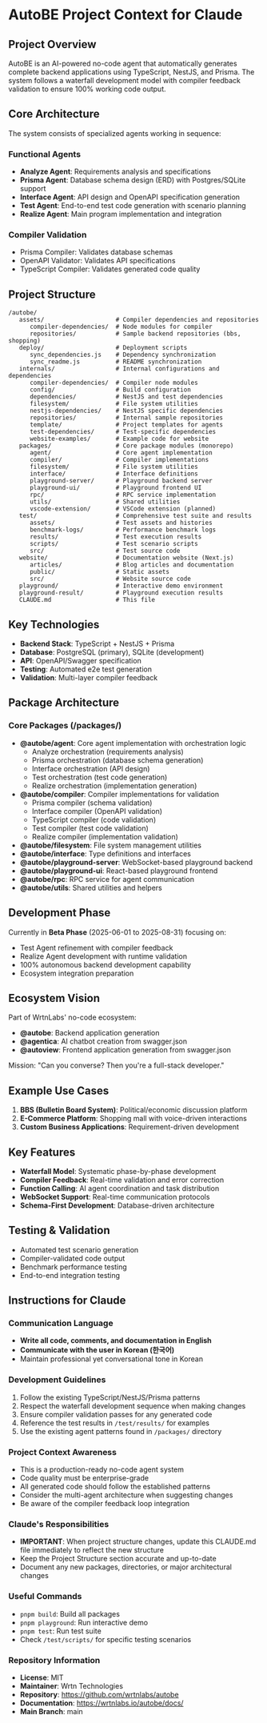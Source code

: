 # AutoBE Project Context for Claude

## Project Overview
AutoBE is an AI-powered no-code agent that automatically generates complete backend applications using TypeScript, NestJS, and Prisma. The system follows a waterfall development model with compiler feedback validation to ensure 100% working code output.

## Core Architecture
The system consists of specialized agents working in sequence:

### Functional Agents
- **Analyze Agent**: Requirements analysis and specifications
- **Prisma Agent**: Database schema design (ERD) with Postgres/SQLite support
- **Interface Agent**: API design and OpenAPI specification generation
- **Test Agent**: End-to-end test code generation with scenario planning
- **Realize Agent**: Main program implementation and integration

### Compiler Validation
- Prisma Compiler: Validates database schemas
- OpenAPI Validator: Validates API specifications  
- TypeScript Compiler: Validates generated code quality

## Project Structure
```
/autobe/
   assets/                    # Compiler dependencies and repositories
      compiler-dependencies/  # Node modules for compiler
      repositories/           # Sample backend repositories (bbs, shopping)
   deploy/                    # Deployment scripts
      sync_dependencies.js    # Dependency synchronization
      sync_readme.js          # README synchronization
   internals/                 # Internal configurations and dependencies
      compiler-dependencies/  # Compiler node modules
      config/                 # Build configuration
      dependencies/           # NestJS and test dependencies
      filesystem/             # File system utilities
      nestjs-dependencies/    # NestJS specific dependencies
      repositories/           # Internal sample repositories
      template/               # Project templates for agents
      test-dependencies/      # Test-specific dependencies
      website-examples/       # Example code for website
   packages/                  # Core package modules (monorepo)
      agent/                  # Core agent implementation
      compiler/               # Compiler implementations
      filesystem/             # File system utilities
      interface/              # Interface definitions
      playground-server/      # Playground backend server
      playground-ui/          # Playground frontend UI
      rpc/                    # RPC service implementation
      utils/                  # Shared utilities
      vscode-extension/       # VSCode extension (planned)
   test/                      # Comprehensive test suite and results
      assets/                 # Test assets and histories
      benchmark-logs/         # Performance benchmark logs
      results/                # Test execution results
      scripts/                # Test scenario scripts
      src/                    # Test source code
   website/                   # Documentation website (Next.js)
      articles/               # Blog articles and documentation
      public/                 # Static assets
      src/                    # Website source code
   playground/                # Interactive demo environment
   playground-result/         # Playground execution results
   CLAUDE.md                  # This file
```

## Key Technologies
- **Backend Stack**: TypeScript + NestJS + Prisma
- **Database**: PostgreSQL (primary), SQLite (development)
- **API**: OpenAPI/Swagger specification
- **Testing**: Automated e2e test generation
- **Validation**: Multi-layer compiler feedback

## Package Architecture

### Core Packages (/packages/)
- **@autobe/agent**: Core agent implementation with orchestration logic
  - Analyze orchestration (requirements analysis)
  - Prisma orchestration (database schema generation)  
  - Interface orchestration (API design)
  - Test orchestration (test code generation)
  - Realize orchestration (implementation generation)
- **@autobe/compiler**: Compiler implementations for validation
  - Prisma compiler (schema validation)
  - Interface compiler (OpenAPI validation)
  - TypeScript compiler (code validation)
  - Test compiler (test code validation)
  - Realize compiler (implementation validation)
- **@autobe/filesystem**: File system management utilities
- **@autobe/interface**: Type definitions and interfaces
- **@autobe/playground-server**: WebSocket-based playground backend
- **@autobe/playground-ui**: React-based playground frontend  
- **@autobe/rpc**: RPC service for agent communication
- **@autobe/utils**: Shared utilities and helpers

## Development Phase
Currently in **Beta Phase** (2025-06-01 to 2025-08-31) focusing on:
- Test Agent refinement with compiler feedback
- Realize Agent development with runtime validation
- 100% autonomous backend development capability
- Ecosystem integration preparation

## Ecosystem Vision
Part of WrtnLabs' no-code ecosystem:
- **@autobe**: Backend application generation
- **@agentica**: AI chatbot creation from swagger.json
- **@autoview**: Frontend application generation from swagger.json

Mission: "Can you converse? Then you're a full-stack developer."

## Example Use Cases
1. **BBS (Bulletin Board System)**: Political/economic discussion platform
2. **E-Commerce Platform**: Shopping mall with voice-driven interactions
3. **Custom Business Applications**: Requirement-driven development

## Key Features
- **Waterfall Model**: Systematic phase-by-phase development
- **Compiler Feedback**: Real-time validation and error correction
- **Function Calling**: AI agent coordination and task distribution
- **WebSocket Support**: Real-time communication protocols
- **Schema-First Development**: Database-driven architecture

## Testing & Validation
- Automated test scenario generation
- Compiler-validated code output
- Benchmark performance testing
- End-to-end integration testing

## Instructions for Claude

### Communication Language
- **Write all code, comments, and documentation in English**
- **Communicate with the user in Korean (한국어)**
- Maintain professional yet conversational tone in Korean

### Development Guidelines
1. Follow the existing TypeScript/NestJS/Prisma patterns
2. Respect the waterfall development sequence when making changes
3. Ensure compiler validation passes for any generated code
4. Reference the test results in `/test/results/` for examples
5. Use the existing agent patterns found in `/packages/` directory

### Project Context Awareness
- This is a production-ready no-code agent system
- Code quality must be enterprise-grade
- All generated code should follow the established patterns
- Consider the multi-agent architecture when suggesting changes
- Be aware of the compiler feedback loop integration

### Claude's Responsibilities
- **IMPORTANT**: When project structure changes, update this CLAUDE.md file immediately to reflect the new structure
- Keep the Project Structure section accurate and up-to-date
- Document any new packages, directories, or major architectural changes

### Useful Commands
- `pnpm build`: Build all packages
- `pnpm playground`: Run interactive demo
- `pnpm test`: Run test suite
- Check `/test/scripts/` for specific testing scenarios

### Repository Information
- **License**: MIT
- **Maintainer**: Wrtn Technologies
- **Repository**: https://github.com/wrtnlabs/autobe
- **Documentation**: https://wrtnlabs.io/autobe/docs/
- **Main Branch**: main